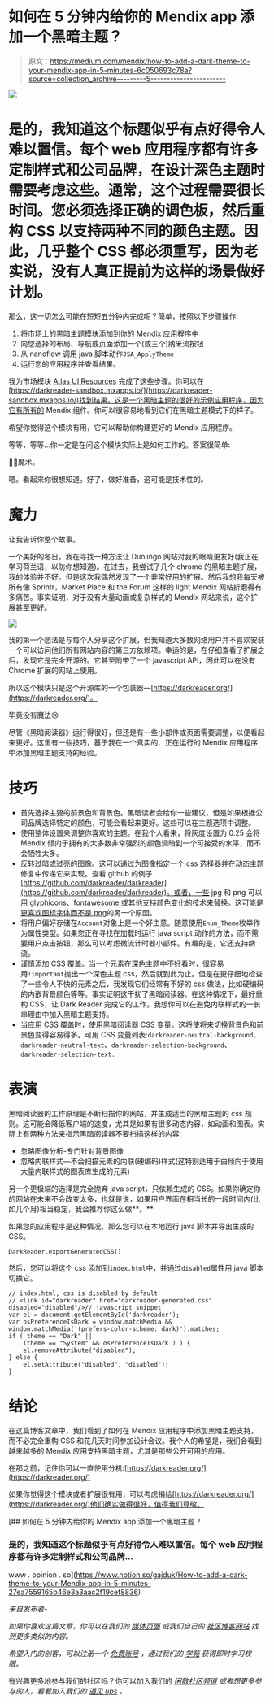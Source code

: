 # 如何在 5 分钟内给你的 Mendix app 添加一个黑暗主题？

> 原文：<https://medium.com/mendix/how-to-add-a-dark-theme-to-your-mendix-app-in-5-minutes-6c050693c78a?source=collection_archive---------5----------------------->

![](img/49fd8a68e1a2b3637672fe34d0eb9aef.png)

# 是的，我知道这个标题似乎有点好得令人难以置信。每个 web 应用程序都有许多定制样式和公司品牌，在设计深色主题时需要考虑这些。通常，这个过程需要很长时间。您必须选择正确的调色板，然后重构 CSS 以支持两种不同的颜色主题。因此，几乎整个 CSS 都必须重写，因为老实说，没有人真正提前为这样的场景做好计划。

那么，这一切怎么可能在短短五分钟内完成呢？简单，按照以下步骤操作:

1.  将市场上的[黑暗主题模块](https://marketplace.mendix.com/link/component/116773)添加到你的 Mendix 应用程序中
2.  向您选择的布局、导航或页面添加一个(或三个)纳米流按钮
3.  从 nanoflow 调用 java 脚本动作`JSA_ApplyTheme`
4.  运行您的应用程序并查看结果。

我为市场模块 [Atlas UI Resources](https://marketplace.mendix.com/link/component/104730) 完成了这些步骤。你可以在[https://darkreader-sandbox.mxapps.io/](https://darkreader-sandbox.mxapps.io/)找到结果。这是一个黑暗主题的很好的示例应用程序，因为它有所有的 Mendix 组件。你可以很容易地看到它们在黑暗主题模式下的样子。

希望你觉得这个模块有用，它可以帮助你构建更好的 Mendix 应用程序。

等等，等等…你一定是在问这个模块实际上是如何工作的。答案很简单:

🧙‍♂️魔术。

嗯。看起来你很想知道。好了，做好准备，这可能是技术性的。

# 魔力

让我告诉你整个故事。

一个美好的冬日，我在寻找一种方法让 Duolingo 网站对我的眼睛更友好(我正在学习荷兰语，以防你想知道)。在过去，我尝试了几个 chrome 的黑暗主题扩展，我的体验并不好。但是这次我偶然发现了一个非常好用的扩展。然后我想我每天被所有像 Sprintr，Market Place 和 the Forum 这样的 light Mendix 网站折磨得有多痛苦。事实证明，对于没有大量动画或复杂样式的 Mendix 网站来说，这个扩展甚至更好。

![](img/3f37602f163f3f8a979f7c1f6e5f3ef6.png)

我的第一个想法是与每个人分享这个扩展，但我知道大多数网络用户并不喜欢安装一个可以访问他们所有网站内容的第三方依赖项。幸运的是，在仔细查看了扩展之后，发现它是完全开源的。它甚至附带了一个 javascript API，因此可以在没有 Chrome 扩展的网站上使用。

所以这个模块只是这个开源库的一个包装器—[https://darkreader.org/](https://darkreader.org/)。

毕竟没有魔法😢

尽管《黑暗阅读器》运行得很好，但还是有一些小部件或页面需要调整，以便看起来更好。这里有一些技巧，基于我在一个真实的、正在运行的 Mendix 应用程序中添加黑暗主题支持的经验。

# 技巧

*   首先选择主要的前景色和背景色。黑暗读者会给你一些建议，但是如果根据公司品牌选择特定的颜色，可能会看起来更好。这些可以在主题选项中调整。
*   使用整体设置来调整你喜欢的主题。在我个人看来，将灰度设置为 0.25 会将 Mendix 倾向于拥有的大多数非常强烈的颜色调暗到一个可接受的水平，而不会牺牲太多。
*   反转过暗或过亮的图像。这可以通过为图像指定一个 css 选择器并在动态主题修复中传递它来实现。查看 github 的例子[https://github.com/darkreader/darkreader](https://github.com/darkreader/darkreader)。或者，一些 jpg 和 png 可以用 glyphicons、fontawesome 或其他支持颜色变化的技术来替换。这可能是[更喜欢图标字体而不是 png](https://www.lambdatest.com/blog/its-2019-lets-end-the-debate-on-icon-fonts-vs-svg-icons/)的另一个原因。
*   将用户偏好存储在`Account`对象上是一个好主意。随意使用`Enum_Theme`枚举作为属性类型。如果您正在寻找在加载时运行 java script 动作的方法，而不需要用户点击按钮，那么可以考虑微流计时器小部件。有趣的是，它还支持纳流。
*   谨慎添加 CSS 覆盖。当一个元素在深色主题中不好看时，很容易用`!important`抛出一个深色主题 css，然后就到此为止。但是在更仔细地检查了一些令人不快的元素之后，我发现它们经常有不好的 css 做法，比如硬编码的内嵌背景颜色等等。事实证明这干扰了黑暗阅读器。在这种情况下，最好重构 CSS，让 Dark Reader 完成它的工作。我想你可以在避免内联样式的一长串理由中加入黑暗主题支持。
*   当应用 CSS 覆盖时，使用黑暗阅读器 CSS 变量。这将使将来切换背景色和前景色变得容易得多。可用 CSS 变量列表:`darkreader-neutral-background`、`darkreader-neutral-text`、`darkreader-selection-background`、`darkreader-selection-text.`

# 表演

黑暗阅读器的工作原理是不断扫描你的网站，并生成适当的黑暗主题的 css 规则。这可能会降低客户端的速度，尤其是如果有很多动态内容，如动画和图表。实际上有两种方法来指示黑暗阅读器不要扫描这样的内容:

*   忽略图像分析-专门针对背景图像
*   忽略内联样式—不会扫描元素的内联(硬编码)样式(这特别适用于由倾向于使用大量内联样式的图表库生成的元素)

另一个更极端的选择是完全抛弃 java script，只依赖生成的 CSS。如果你确定你的网站在未来不会改变太多，也就是说，如果用户界面在相当长的一段时间内(比如几个月)相当稳定，我会推荐你这么做**。**

如果您的应用程序是这种情况，那么您可以在本地运行 java 脚本并导出生成的 CSS。

`DarkReader.exportGeneratedCSS()`

然后，您可以将这个 css 添加到`index.html`中，并通过`disabled`属性用 java 脚本切换它。

```
// index.html, css is disabled by default
// <link id="darkreader" href="darkreader-generated.css" disabled="disabled"/>// javascript snippet
var el = document.getElementById('darkreader');
var osPreferenceIsDark = window.matchMedia && window.matchMedia('(prefers-color-scheme: dark)').matches;
if ( theme == "Dark" || 
    (theme == "System" && osPreferenceIsDark ) ) {
    el.removeAttribute("disabled");
} else {
    el.setAttribute("disabled", "disabled");
}
```

# 结论

在这篇博客文章中，我们看到了如何在 Mendix 应用程序中添加黑暗主题支持，而不必完全重构 CSS 和花几天时间参加设计会议。我个人的希望是，我们会看到越来越多的 Mendix 应用支持黑暗主题，尤其是那些公开可用的应用。

在那之前，记住你可以一直使用分机:[https://darkreader.org/](https://darkreader.org/)

如果你觉得这个模块或者扩展很有用，可以考虑捐给[https://darkreader.org/](https://darkreader.org/)他们确实做得很好，值得我们尊敬。

[](https://www.notion.so/gajduk/How-to-add-a-dark-theme-to-your-Mendix-app-in-5-minutes-27ea7559165b46e3a3aac2f19cef8836) [## 如何在 5 分钟内给你的 Mendix app 添加一个黑暗主题？

### 是的，我知道这个标题似乎有点好得令人难以置信。每个 web 应用程序都有许多定制样式和公司品牌…

www . opinion . so](https://www.notion.so/gajduk/How-to-add-a-dark-theme-to-your-Mendix-app-in-5-minutes-27ea7559165b46e3a3aac2f19cef8836) 

*来自发布者-*

*如果你喜欢这篇文章，你可以在我们的* [*媒体页面*](https://medium.com/mendix) *或我们自己的* [*社区博客网站*](https://developers.mendix.com/community-blog/) *找到更多类似的内容。*

*希望入门的创客，可以注册一个* [*免费账号*](https://signup.mendix.com/link/signup/?source=direct) *，通过我们的* [*学苑*](https://academy.mendix.com/link/home) *获得即时学习权限。*

有兴趣更多地参与我们的社区吗？你可以加入我们的 [*闲散社区频道*](https://join.slack.com/t/mendixcommunity/shared_invite/zt-hwhwkcxu-~59ywyjqHlUHXmrw5heqpQ) *或者想更多参与的人，看看加入我们的* [*遇见 ups*](https://developers.mendix.com/meetups/#meetupsNearYou) *。*